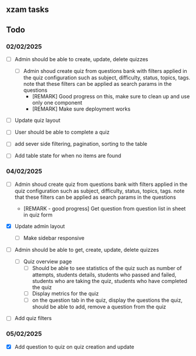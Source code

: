 ## xzam tasks

## Todo

### 02/02/2025

- [ ] Admin should be able to create, update, delete quizzes

  - [ ] Admin shoud create quiz from questions bank with filters applied in the quiz configuration such as subject, difficulty, status, topics, tags. note that these filters can be applied as search params in the questions
    - [REMARK] Good progress on this, make sure to clean up and use only one component
    - [REMARK] Make sure deployment works

- [ ] Update quiz layout
- [ ] User should be able to complete a quiz
- [ ] add sever side filtering, pagination, sorting to the table
- [ ] Add table state for when no items are found

### 04/02/2025

- [ ] Admin shoud create quiz from questions bank with filters applied in the quiz configuration such as subject, difficulty, status, topics, tags. note that these filters can be applied as search params in the questions

  - [REMARK - good progress] Get question from question list in sheet in quiz form

- [x] Update admin layout

  - [ ] Make sidebar responsive

- [ ] Admin should be able to get, create, update, delete quizzes
  - [ ] Quiz overview page
    - [ ] Should be able to see statistics of the quiz such as number of attempts, students details, students who passed and failed, students who are taking the quiz, students who have completed the quiz
    - [ ] Display metrics for the quiz
    - [ ] on the question tab in the quiz, display the questions the quiz, should be able to add, remove a question from the quiz
- [ ] Add quiz filters

### 05/02/2025

- [x] Add question to quiz on quiz creation and update
